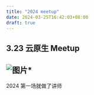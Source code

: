 ```yaml
---
title: "2024 meetup"
date: 2024-03-25T16:42:03+08:00
draft: true
---
```




## 3.23 云原生 Meetup

## ![图片](https://zhuyaguang-1308110266.cos.ap-shanghai.myqcloud.com/img/640)*



2024 第一场就做了讲师 

